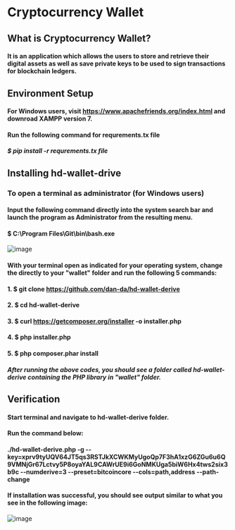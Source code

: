 # Cryptocurrency Wallet
## What is Cryptocurrency Wallet?
#### It is an application which allows the users to store and retrieve their digital assets as well as save private keys to be used to sign transactions for blockchain ledgers.

## Environment Setup
#### For Windows users, visit https://www.apachefriends.org/index.html and downroad XAMPP version 7. 
#### Run the following command for requrements.tx file
##### $ pip install -r requrements.tx file

## Installing hd-wallet-drive
### To open a terminal as administrator (for Windows users)
#### Input the following command directly into the system search bar and launch the program as Administrator from the resulting menu.
#### $ C:\Program Files\Git\bin\bash.exe 
![image](https://user-images.githubusercontent.com/76085861/120986258-0294b080-c742-11eb-86aa-7bb89394358d.png)

#### With your terminal open as indicated for your operating system, change the directly to your "wallet" folder and run the following 5 commands:
####  1. $ git clone https://github.com/dan-da/hd-wallet-derive
####  2. $ cd hd-wallet-derive
####  3. $ curl https://getcomposer.org/installer -o installer.php
####  4. $ php installer.php
####  5. $ php composer.phar install
##### After running the above codes, you should see a folder called hd-wallet-derive containing the PHP library in "wallet" folder.

## Verification 
#### Start terminal and navigate to hd-wallet-derive folder. 
#### Run the command below:
#### ./hd-wallet-derive.php -g --key=xprv9tyUQV64JT5qs3RSTJkXCWKMyUgoQp7F3hA1xzG6ZGu6u6Q9VMNjGr67Lctvy5P8oyaYAL9CAWrUE9i6GoNMKUga5biW6Hx4tws2six3b9c --numderive=3 --preset=bitcoincore --cols=path,address --path-change

#### If installation was successful, you should see output similar to what you see in the following image:
![image](https://user-images.githubusercontent.com/76085861/120982668-8e0c4280-c73e-11eb-9e9a-f4320c023a17.png)
